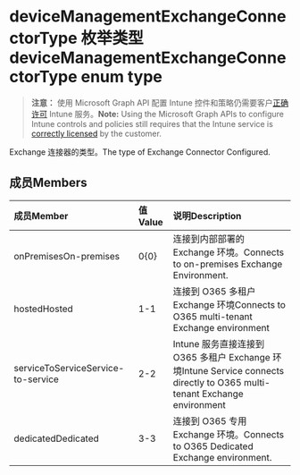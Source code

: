# <a name="devicemanagementexchangeconnectortype-enum-type"></a><span data-ttu-id="ff4d1-101">deviceManagementExchangeConnectorType 枚举类型</span><span class="sxs-lookup"><span data-stu-id="ff4d1-101">deviceManagementExchangeConnectorType enum type</span></span>

> <span data-ttu-id="ff4d1-102">**注意：** 使用 Microsoft Graph API 配置 Intune 控件和策略仍需要客户[正确许可](https://go.microsoft.com/fwlink/?linkid=839381) Intune 服务。</span><span class="sxs-lookup"><span data-stu-id="ff4d1-102">**Note:** Using the Microsoft Graph APIs to configure Intune controls and policies still requires that the Intune service is [correctly licensed](https://go.microsoft.com/fwlink/?linkid=839381) by the customer.</span></span>

<span data-ttu-id="ff4d1-103">Exchange 连接器的类型。</span><span class="sxs-lookup"><span data-stu-id="ff4d1-103">The type of Exchange Connector Configured.</span></span>
## <a name="members"></a><span data-ttu-id="ff4d1-104">成员</span><span class="sxs-lookup"><span data-stu-id="ff4d1-104">Members</span></span>
|<span data-ttu-id="ff4d1-105">成员</span><span class="sxs-lookup"><span data-stu-id="ff4d1-105">Member</span></span>|<span data-ttu-id="ff4d1-106">值</span><span class="sxs-lookup"><span data-stu-id="ff4d1-106">Value</span></span>|<span data-ttu-id="ff4d1-107">说明</span><span class="sxs-lookup"><span data-stu-id="ff4d1-107">Description</span></span>|
|:---|:---|:---|
|<span data-ttu-id="ff4d1-108">onPremises</span><span class="sxs-lookup"><span data-stu-id="ff4d1-108">On-premises</span></span>|<span data-ttu-id="ff4d1-109">0</span><span class="sxs-lookup"><span data-stu-id="ff4d1-109">{0}</span></span>|<span data-ttu-id="ff4d1-110">连接到内部部署的 Exchange 环境。</span><span class="sxs-lookup"><span data-stu-id="ff4d1-110">Connects to on-premises Exchange Environment.</span></span>|
|<span data-ttu-id="ff4d1-111">hosted</span><span class="sxs-lookup"><span data-stu-id="ff4d1-111">Hosted</span></span>|<span data-ttu-id="ff4d1-112">1</span><span class="sxs-lookup"><span data-stu-id="ff4d1-112">-1</span></span>|<span data-ttu-id="ff4d1-113">连接到 O365 多租户 Exchange 环境</span><span class="sxs-lookup"><span data-stu-id="ff4d1-113">Connects to O365 multi-tenant Exchange environment</span></span>|
|<span data-ttu-id="ff4d1-114">serviceToService</span><span class="sxs-lookup"><span data-stu-id="ff4d1-114">Service-to-service</span></span>|<span data-ttu-id="ff4d1-115">2</span><span class="sxs-lookup"><span data-stu-id="ff4d1-115">-2</span></span>|<span data-ttu-id="ff4d1-116">Intune 服务直接连接到 O365 多租户 Exchange 环境</span><span class="sxs-lookup"><span data-stu-id="ff4d1-116">Intune Service connects directly to O365 multi-tenant Exchange environment</span></span>|
|<span data-ttu-id="ff4d1-117">dedicated</span><span class="sxs-lookup"><span data-stu-id="ff4d1-117">Dedicated</span></span>|<span data-ttu-id="ff4d1-118">3</span><span class="sxs-lookup"><span data-stu-id="ff4d1-118">-3</span></span>|<span data-ttu-id="ff4d1-119">连接到 O365 专用 Exchange 环境。</span><span class="sxs-lookup"><span data-stu-id="ff4d1-119">Connects to O365 Dedicated Exchange environment.</span></span>|



